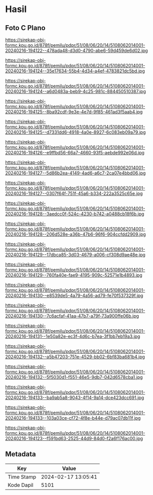 # Hasil

## Foto C Plano

https://sirekap-obj-formc.kpu.go.id/878f/pemilu/pdpr/51/08/06/20/14/5108062014001-20240216-194122--478ada48-d3d0-4790-abe6-59d459de6d02.jpg

https://sirekap-obj-formc.kpu.go.id/878f/pemilu/pdpr/51/08/06/20/14/5108062014001-20240216-194124--35e17634-55b4-4d34-a4ef-4783821dc5bd.jpg

https://sirekap-obj-formc.kpu.go.id/878f/pemilu/pdpr/51/08/06/20/14/5108062014001-20240216-194124--a6d0483a-beb9-4c25-981c-884450510387.jpg

https://sirekap-obj-formc.kpu.go.id/878f/pemilu/pdpr/51/08/06/20/14/5108062014001-20240216-194125--8ba92cdf-9e3e-4e7d-9f85-461ad3f5aab4.jpg

https://sirekap-obj-formc.kpu.go.id/878f/pemilu/pdpr/51/08/06/20/14/5108062014001-20240216-194125--d7331dd6-4918-4a0e-8927-6c083eb09a79.jpg

https://sirekap-obj-formc.kpu.go.id/878f/pemilu/pdpr/51/08/06/20/14/5108062014001-20240216-194126--e9ffbd56-66a7-4660-93f5-aebde992e06d.jpg

https://sirekap-obj-formc.kpu.go.id/878f/pemilu/pdpr/51/08/06/20/14/5108062014001-20240216-194127--5d86b2ea-4149-4ad6-a6c7-2ca07e4bbd06.jpg

https://sirekap-obj-formc.kpu.go.id/878f/pemilu/pdpr/51/08/06/20/14/5108062014001-20240216-194127--0307f64f-751f-45a6-b334-222a3525c65e.jpg

https://sirekap-obj-formc.kpu.go.id/878f/pemilu/pdpr/51/08/06/20/14/5108062014001-20240216-194128--3aedcc0f-524c-4230-b742-a0488cb18f6b.jpg

https://sirekap-obj-formc.kpu.go.id/878f/pemilu/pdpr/51/08/06/20/14/5108062014001-20240216-194128--206d528e-a36b-47b6-96f6-904ccfdd2909.jpg

https://sirekap-obj-formc.kpu.go.id/878f/pemilu/pdpr/51/08/06/20/14/5108062014001-20240216-194129--17dbca85-3d03-4679-a006-cf308d9ae48e.jpg

https://sirekap-obj-formc.kpu.go.id/878f/pemilu/pdpr/51/08/06/20/14/5108062014001-20240216-194129--760fa40e-fae9-4195-909c-52571e1b4893.jpg

https://sirekap-obj-formc.kpu.go.id/878f/pemilu/pdpr/51/08/06/20/14/5108062014001-20240216-194130--e8539de5-4a79-4a56-ad79-fe70f537329f.jpg

https://sirekap-obj-formc.kpu.go.id/878f/pemilu/pdpr/51/08/06/20/14/5108062014001-20240216-194130--7c6acfaf-41aa-47b7-a79f-73a900ffe06b.jpg

https://sirekap-obj-formc.kpu.go.id/878f/pemilu/pdpr/51/08/06/20/14/5108062014001-20240216-194131--1e50a82e-ec3f-4d6c-b7ea-3f1bb7eb19a3.jpg

https://sirekap-obj-formc.kpu.go.id/878f/pemilu/pdpr/51/08/06/20/14/5108062014001-20240216-194132--a5b47203-751e-4529-bb02-6bf83ba681b4.jpg

https://sirekap-obj-formc.kpu.go.id/878f/pemilu/pdpr/51/08/06/20/14/5108062014001-20240216-194132--5f5030d1-f551-46e5-9db7-042d6578cba1.jpg

https://sirekap-obj-formc.kpu.go.id/878f/pemilu/pdpr/51/08/06/20/14/5108062014001-20240216-194133--ba9ab5a8-9043-4f14-9a14-dce423dcc691.jpg

https://sirekap-obj-formc.kpu.go.id/878f/pemilu/pdpr/51/08/06/20/14/5108062014001-20240216-194133--103a03ce-cf72-4f8e-b44e-d79ac07db11f.jpg

https://sirekap-obj-formc.kpu.go.id/878f/pemilu/pdpr/51/08/06/20/14/5108062014001-20240216-194123--f591bd63-2525-44d9-84d0-f2a6f176ac00.jpg


## Metadata

| Key        | Value               |
| ---------- | ------------------- |
| Time Stamp | 2024-02-17 13:05:41 |
| Kode Dapil | 5101                |




